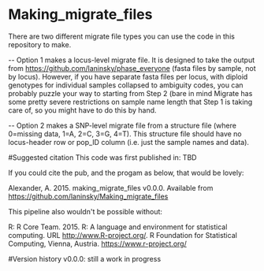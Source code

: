 # Making_migrate_files
There are two different migrate file types you can use the code in this repository to make. 

-- Option 1 makes a locus-level migrate file. It is designed to take the output from https://github.com/laninsky/phase_everyone (fasta files by sample, not by locus). However, if you have separate fasta files per locus, with diploid genotypes for individual samples collapsed to ambiguity codes, you can probably puzzle your way to starting from Step 2 (bare in mind Migrate has some pretty severe restrictions on sample name length that Step 1 is taking care of, so you might have to do this by hand.

-- Option 2 makes a SNP-level migrate file from a structure file (where 0=missing data, 1=A, 2=C, 3=G, 4=T). This structure file should have no locus-header row or pop_ID column (i.e. just the sample names and data).

#Suggested citation
This code was first published in: TBD

If you could cite the pub, and the progam as below, that would be lovely:

Alexander, A. 2015. making_migrate_files v0.0.0. Available from https://github.com/laninsky/Making_migrate_files

This pipeline also wouldn't be possible without:

R: R Core Team. 2015. R: A language and environment for statistical computing. URL http://www.R-project.org/. R Foundation for Statistical Computing, Vienna, Austria. https://www.r-project.org/

#Version history
v0.0.0: still a work in progress
